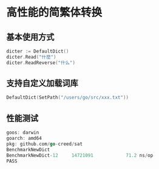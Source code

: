 # 高性能的简繁体转换

## 基本使用方式
```go
dicter := DefaultDict()
dicter.Read("什麼")
dicter.ReadReverse("什么")
```
## 支持自定义加载词库
```go
DefaultDict(SetPath("/users/go/src/xxx.txt"))
```

## 性能测试
```go
goos: darwin
goarch: amd64
pkg: github.com/go-creed/sat
BenchmarkNewDict
BenchmarkNewDict-12    	14721091	        71.2 ns/op
PASS
```